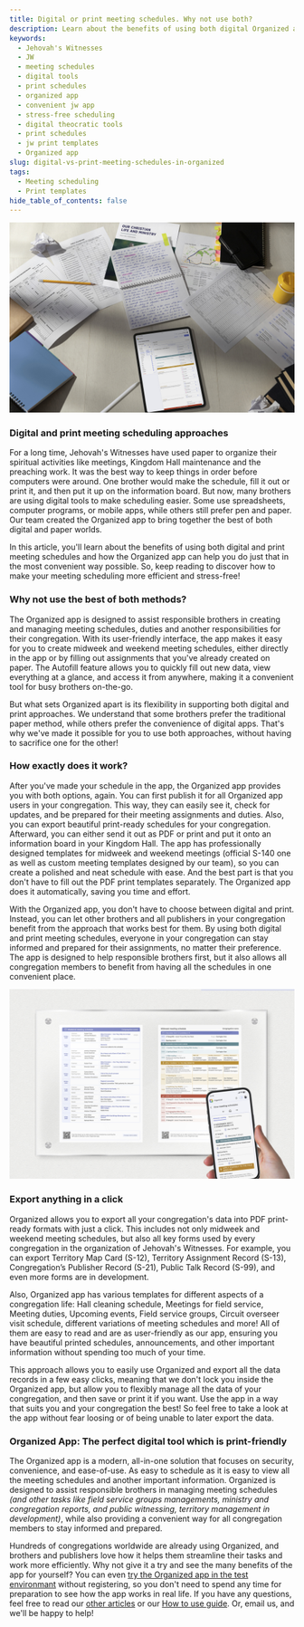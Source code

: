 ```yaml
---
title: Digital or print meeting schedules. Why not use both?
description: Learn about the benefits of using both digital Organized app and print meeting schedules for your Jehovah's Witnesses congregation. Discover how the Organized app can help you create and publish schedules in the most convenient way possible.
keywords:
  - Jehovah's Witnesses
  - JW
  - meeting schedules
  - digital tools
  - print schedules
  - organized app
  - convenient jw app
  - stress-free scheduling
  - digital theocratic tools
  - print schedules
  - jw print templates
  - Organized app
slug: digital-vs-print-meeting-schedules-in-organized
tags:
  - Meeting scheduling
  - Print templates
hide_table_of_contents: false
---
```


![Digital and print templates made in one click with the Organized app](./images/congregation-forms-and-templates-from-organized-app.jpg)

### Digital and print meeting scheduling approaches

For a long time, Jehovah's Witnesses have used paper to organize their spiritual activities like meetings, Kingdom Hall maintenance and the preaching work. It was the best way to keep things in order before computers were around. One brother would make the schedule, fill it out or print it, and then put it up on the information board. But now, many brothers are using digital tools to make scheduling easier. Some use spreadsheets, computer programs, or mobile apps, while others still prefer pen and paper. Our team created the Organized app to bring together the best of both digital and paper worlds.

In this article, you'll learn about the benefits of using both digital and print meeting schedules and how the Organized app can help you do just that in the most convenient way possible. So, keep reading to discover how to make your meeting scheduling more efficient and stress-free!

<!-- truncate -->

### Why not use the best of both methods?

The Organized app is designed to assist responsible brothers in creating and managing meeting schedules, duties and another responsibilities for their congregation. With its user-friendly interface, the app makes it easy for you to create midweek and weekend meeting schedules, either directly in the app or by filling out assignments that you've already created on paper. The Autofill feature allows you to quickly fill out new data, view everything at a glance, and access it from anywhere, making it a convenient tool for busy brothers on-the-go.

But what sets Organized apart is its flexibility in supporting both digital and print approaches. We understand that some brothers prefer the traditional paper method, while others prefer the convenience of digital apps. That's why we've made it possible for you to use both approaches, without having to sacrifice one for the other!

### How exactly does it work?

After you've made your schedule in the app, the Organized app provides you with both options, again. You can first publish it for all Organized app users in your congregation. This way, they can easily see it, check for updates, and be prepared for their meeting assignments and duties. Also, you can export beautiful print-ready schedules for your congregation. Afterward, you can either send it out as PDF or print and put it onto an information board in your Kingdom Hall. The app has professionally designed templates for midweek and weekend meetings (official S-140 one as well as custom meeting templates designed by our team), so you can create a polished and neat schedule with ease. And the best part is that you don't have to fill out the PDF print templates separately. The Organized app does it automatically, saving you time and effort.

With the Organized app, you don't have to choose between digital and print. Instead, you can let other brothers and all publishers in your congregation benefit from the approach that works best for them. By using both digital and print meeting schedules, everyone in your congregation can stay informed and prepared for their assignments, no matter their preference. The app is designed to help responsible brothers first, but it also allows all congregation members to benefit from having all the schedules in one convenient place.

![JW meeting scheduling with easy print templates export](./images/schedules-print-and-digital.jpg)

### Export anything in a click

Organized allows you to export all your congregation's data into PDF print-ready formats with just a click. This includes not only midweek and weekend meeting schedules, but also all key forms used by every congregation in the organization of Jehovah's Witnesses. For example, you can export Territory Map Card (S-12), Territory Assignment Record (S-13), Congregation’s Publisher Record (S-21), Public Talk Record (S-99), and even more forms are in development.

Also, Organized app has various templates for different aspects of a congregation life: Hall cleaning schedule, Meetings for field service, Meeting duties, Upcoming events, Field service groups, Circuit overseer visit schedule, different variations of meeting schedules and more! All of them are easy to read and are as user-friendly as our app, ensuring you have beautiful printed schedules, announcements, and other important information without spending too much of your time.

This approach allows you to easily use Organized and export all the data records in a few easy clicks, meaning that we don't lock you inside the Organized app, but allow you to flexibly manage all the data of your congregation, and then save or print it if you want. Use the app in a way that suits you and your congregation the best! So feel free to take a look at the app without fear loosing or of being unable to later export the data.

### Organized App: The perfect digital tool which is print-friendly

The Organized app is a modern, all-in-one solution that focuses on security, convenience, and ease-of-use. As easy to schedule as it is easy to view all the meeting schedules and another important information. Organized is designed to assist responsible brothers in managing meeting schedules _(and other tasks like field service groups managements, ministry and congregation reports, and public witnessing, territory management in development)_, while also providing a convenient way for all congregation members to stay informed and prepared.

Hundreds of congregations worldwide are already using Organized, and brothers and publishers love how it helps them streamline their tasks and work more efficiently. Why not give it a try and see the many benefits of the app for yourself? You can even [try the Organized app in the test environmant](https://test.organized-app.com/) without registering, so you don't need to spend any time for preparation to see how the app works in real life. If you have any questions, feel free to read our [other articles](https://guide.organized-app.com/blog) or our [How to use guide](https://guide.organized-app.com/). Or, email us, and we'll be happy to help!